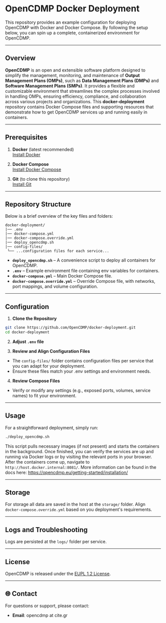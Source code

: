 # OpenCDMP Docker Deployment

This repository provides an example configuration for deploying OpenCDMP with Docker and Docker Compose. By following the setup below, you can spin up a complete, containerized environment for OpenCDMP.

---

## Overview

**OpenCDMP** is an open and extensible software platform designed to simplify the management, monitoring, and maintenance of **Output Management Plans (OMPs)**, such as **Data Management Plans (DMPs)** and **Software Management Plans (SMPs)**. It provides a flexible and customizable environment that streamlines the complex processes involved in handling OMPs, ensuring efficiency, compliance, and collaboration across various projects and organizations. 
This **docker-deployment** repository contains Docker Compose files and supporting resources that demonstrate how to get OpenCDMP services up and running easily in containers.

---

## Prerequisites

1. **Docker** (latest recommended)  
   [Install Docker](https://docs.docker.com/get-docker/)

2. **Docker Compose**  
   [Install Docker Compose](https://docs.docker.com/compose/install/)

3. **Git** (to clone this repository)  
   [Install Git](https://git-scm.com/downloads)

---

## Repository Structure

Below is a brief overview of the key files and folders:

```
docker-deployment/
|── .env
|── docker-compose.yml
|── docker-compose.override.yml
|── deploy_opencdmp.sh
|── config-files/
 └── ...configuration files for each service...
```
- **`deploy_opencdmp.sh`** – A convenience script to deploy all containers for OpenCDMP.  
- **`.env`** – Example environment file containing env variables for containers.
- **`docker-compose.yml`** – Main Docker Compose file.
- **`docker-compose.override.yml`** – Override Compose file, with networks, port mappings, and volume configuration.

---

## Configuration

1. **Clone the Repository**
```bash
git clone https://github.com/OpenCDMP/docker-deployment.git
cd docker-deployment
```

2. **Adjust `.env` file**

3. **Review and Align Configuration Files**
  - The `config-files/` folder contains configuration files per service that you can adapt for your deployment.
  - Ensure these files match your .env settings and environment needs.

4. **Review Compose Files** 
  - Verify or modify any settings (e.g., exposed ports, volumes, service names) to fit your environment.

---

## Usage

For a straightforward deployment, simply run:

```bash
./deploy_opencdmp.sh
```

This script pulls necessary images (if not present) and starts the containers in the background. Once finished, you can verify the services are up and running via Docker logs or by visiting the relevant ports in your browser.
After the containers come up, navigate to `http://host.docker.internal:8081/`.
More information can be found in the docs here: https://opencdmp.eu/getting-started/installation/

---

## Storage

For storage all data are saved in the host at the `storage/` folder. Align `docker-compose.override.yml` based on you deployment's requirements.

---

## Logs and Troubleshooting

Logs are persisted at the `logs/` folder per service.

---

## License

OpenCDMP is released under the [EUPL 1.2 License](LICENSE).

---

## 🌐 **Contact**

For questions or support, please contact:

- **Email**: opencdmp at cite.gr
